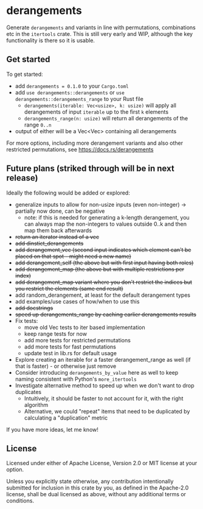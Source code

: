 # derangements
Generate `derangements` and variants in line with permutations, combinations etc in the `itertools` crate. This is still
very early and WIP, although the key functionality is there so it is usable.

## Get started
To get started:
- add `derangements = 0.1.0` to your `Cargo.toml`
- add `use derangements::derangements` or `use derangements::derangements_range` to your Rust file
  - `derangements(iterable: Vec<usize>, k: usize)` will apply all derangements of input `iterable` up to the first `k`
    elements
  - `derangements_range(n: usize)` will return all derangements of the range `0..n`
- output of either will be a Vec<Vec<usize>> containing all derangements

For more options, including more derangement variants and also other restricted permutations, see
https://docs.rs/derangements

## Future plans (striked through will be in next release)
Ideally the following would be added or explored:
- generalize inputs to allow for non-usize inputs (even non-integer) -> partially now done, can be negative
  - note: if this is needed for generating a k-length derangement, you can always map the non-integers to values
    outside 0..k and then map them back afterwards
- ~~return an iterator instead of a vec~~
- ~~add dinstict_derangements~~
- ~~add derangement_vec (second input indicates which element can't be placed on that spot - might need a new name)~~
- ~~add derangement_self (the above but with first input having both roles)~~
- ~~add derangement_map (the above but with multiple restrictions per index)~~
- ~~add derangement_map variant where you don't restrict the indices but you restrict the elements (same end result)~~
- add random_derangement, at least for the default derangement types
- add examples/use cases of how/when to use this
- ~~add docstrings~~
- ~~speed up derangements_range by caching earlier derangements results~~
- Fix tests:
  - move old Vec tests to iter based implementation
  - keep range tests for now
  - add more tests for restricted permutations
  - add more tests for fast permutations
  - update test in lib.rs for default usage
- Explore creating an iterable for a faster derangement_range as well (if that is faster) - or otherwise just remove
- Consider introducing `derangements_by_value` here as well to keep naming consistent with Python's `more_itertools`
- Investigate alternative method to speed up when we don't want to drop duplicates
  - Intuitively, it should be faster to not account for it, with the right algorithm
  - Alternative, we could "repeat" items that need to be duplicated by calculating a "duplication" metric

If you have more ideas, let me know!

## License
Licensed under either of Apache License, Version 2.0 or MIT license at your option.

Unless you explicitly state otherwise, any contribution intentionally submitted for inclusion in this crate by you, as
defined in the Apache-2.0 license, shall be dual licensed as above, without any additional terms or conditions.
